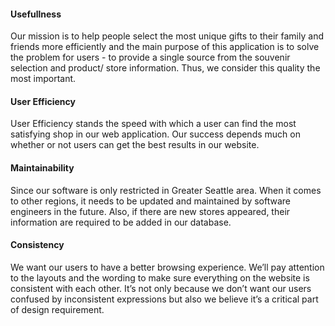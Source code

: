 
#### Usefullness
Our mission is to help people select the most unique gifts to their family and friends more efficiently and the main purpose of this application is to solve the problem for users - to provide a single source from the souvenir selection and product/ store information. Thus, we consider this quality the most important. 

#### User Efficiency
User Efficiency stands the speed with which a user can find the most satisfying shop in our web application. Our success depends much on whether or not users can get the best results in our website. 

#### Maintainability
Since our software is only restricted in Greater Seattle area. When it comes to other regions, it needs to be updated and maintained by software engineers in the future. Also, if there are new stores appeared, their information are required to be added in our database.

#### Consistency
We want our users to have a better browsing experience. We’ll pay attention to the layouts and the wording to make sure everything on the website is consistent with each other. It’s not only because we don’t want our users confused by inconsistent expressions but also we believe it’s a critical part of design requirement.



